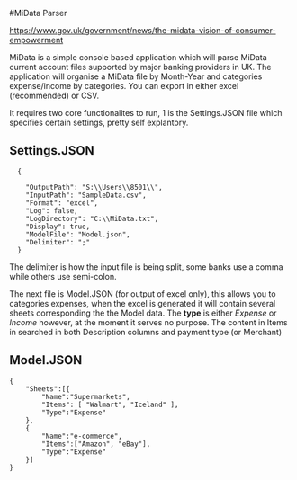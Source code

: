 #MiData Parser

https://www.gov.uk/government/news/the-midata-vision-of-consumer-empowerment

MiData is a simple console based application which will parse MiData current account files supported by major banking providers in UK. The application will organise a MiData file by Month-Year and categories expense/income by categories. You can export in either excel (recommended) or CSV.

It requires two core functionalites to run, 1 is the Settings.JSON file which specifies certain settings, pretty self explantory.
## Settings.JSON
      {

        "OutputPath": "S:\\Users\\8501\\",
        "InputPath": "SampleData.csv",
        "Format": "excel",
        "Log": false,
        "LogDirectory": "C:\\MiData.txt",
        "Display": true,
        "ModelFile": "Model.json",
        "Delimiter": ";"
      }
      
The delimiter is how the input file is being split, some banks use a comma while others use semi-colon. 

The next file is Model.JSON (for output of excel only), this allows you to categories expenses, when the excel is generated it will contain several sheets corresponding the the Model data. The **type** is either *Expense* or *Income* however, at the moment it serves no purpose. The content in Items in searched in both Description columns and payment type (or Merchant)
## Model.JSON

    {
        "Sheets":[{
            "Name":"Supermarkets",
            "Items": [ "Walmart", "Iceland" ],
            "Type":"Expense"
        },
        {
            "Name":"e-commerce",
            "Items":["Amazon", "eBay"],
            "Type":"Expense"
        }]
    }
